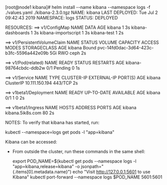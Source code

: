 [root@node1 kibana]# helm install --name kibana --namespace logs -f ./values.yaml ./kibana-2.3.0.tgz 
NAME:   kibana
LAST DEPLOYED: Tue Jul  2 09:42:43 2019
NAMESPACE: logs
STATUS: DEPLOYED

RESOURCES:
==> v1/ConfigMap
NAME                 DATA  AGE
kibana               1     3s
kibana-dashboards    1     3s
kibana-importscript  1     3s
kibana-test          1     2s

==> v1/PersistentVolumeClaim
NAME    STATUS  VOLUME                                    CAPACITY  ACCESS MODES  STORAGECLASS  AGE
kibana  Bound   pvc-14fd0dac-3d64-423c-b3fc-5596a442e09b  5Gi       RWO           ceph          2s

==> v1/Pod(related)
NAME                    READY  STATUS   RESTARTS  AGE
kibana-98764cbdc-ddb2w  0/1    Pending  0         1s

==> v1/Service
NAME    TYPE       CLUSTER-IP      EXTERNAL-IP  PORT(S)  AGE
kibana  ClusterIP  10.111.150.194  <none>       443/TCP  2s

==> v1beta1/Deployment
NAME    READY  UP-TO-DATE  AVAILABLE  AGE
kibana  0/1    1           0          2s

==> v1beta1/Ingress
NAME    HOSTS             ADDRESS  PORTS  AGE
kibana  kibana.5ik8s.com  80       2s


NOTES:
To verify that kibana has started, run:

  kubectl --namespace=logs get pods -l "app=kibana"

Kibana can be accessed:

  * From outside the cluster, run these commands in the same shell:

    export POD_NAME=$(kubectl get pods --namespace logs -l "app=kibana,release=kibana" -o jsonpath="{.items[0].metadata.name}")
    echo "Visit http://127.0.0.1:5601 to use Kibana"
    kubectl port-forward --namespace logs $POD_NAME 5601:5601

